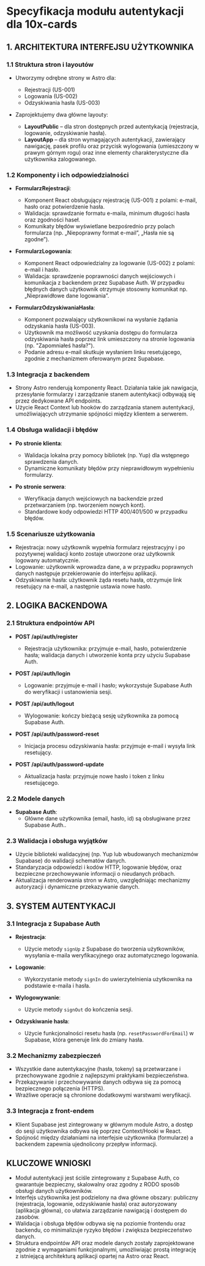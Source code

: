 # Specyfikacja modułu autentykacji dla 10x-cards

## 1. ARCHITEKTURA INTERFEJSU UŻYTKOWNIKA

### 1.1 Struktura stron i layoutów
- Utworzymy odrębne strony w Astro dla: 
  - Rejestracji (US-001)
  - Logowania (US-002)
  - Odzyskiwania hasła (US-003)

- Zaprojektujemy dwa główne layouty:
  - **LayoutPublic** – dla stron dostępnych przed autentykacją (rejestracja, logowanie, odzyskiwanie hasła).
  - **LayoutApp** – dla stron wymagających autentykacji, zawierający nawigację, pasek profilu oraz przycisk wylogowania (umieszczony w prawym górnym rogu) oraz inne elementy charakterystyczne dla użytkownika zalogowanego.

### 1.2 Komponenty i ich odpowiedzialności
- **FormularzRejestracji**:
  - Komponent React obsługujący rejestrację (US-001) z polami: e-mail, hasło oraz potwierdzenie hasła.
  - Walidacja: sprawdzanie formatu e-maila, minimum długości hasła oraz zgodności haseł.
  - Komunikaty błędów wyświetlane bezpośrednio przy polach formularza (np. „Niepoprawny format e-mail”, „Hasła nie są zgodne”).

- **FormularzLogowania**:
  - Komponent React odpowiedzialny za logowanie (US-002) z polami: e-mail i hasło.
  - Walidacja: sprawdzenie poprawności danych wejściowych i komunikacja z backendem przez Supabase Auth. W przypadku błędnych danych użytkownik otrzymuje stosowny komunikat np. „Nieprawidłowe dane logowania”.

- **FormularzOdzyskiwaniaHasła**:
  - Komponent pozwalający użytkownikowi na wysłanie żądania odzyskania hasła (US-003).
  - Użytkownik ma możliwość uzyskania dostępu do formularza odzyskiwania hasła poprzez link umieszczony na stronie logowania (np. "Zapomniałeś hasła?").
  - Podanie adresu e-mail skutkuje wysłaniem linku resetującego, zgodnie z mechanizmem oferowanym przez Supabase.

### 1.3 Integracja z backendem
- Strony Astro renderują komponenty React. Działania takie jak nawigacja, przesyłanie formularzy i zarządzanie stanem autentykacji odbywają się przez dedykowane API endpoints.
- Użycie React Context lub hooków do zarządzania stanem autentykacji, umożliwiających utrzymanie spójności między klientem a serwerem.

### 1.4 Obsługa walidacji i błędów
- **Po stronie klienta**:
  - Walidacja lokalna przy pomocy bibliotek (np. Yup) dla wstępnego sprawdzenia danych.
  - Dynamiczne komunikaty błędów przy nieprawidłowym wypełnieniu formularzy.

- **Po stronie serwera**:
  - Weryfikacja danych wejściowych na backendzie przed przetwarzaniem (np. tworzeniem nowych kont).
  - Standardowe kody odpowiedzi HTTP 400/401/500 w przypadku błędów.

### 1.5 Scenariusze użytkowania
- Rejestracja: nowy użytkownik wypełnia formularz rejestracyjny i po pozytywnej walidacji konto zostaje utworzone oraz użytkownik logowany automatycznie.
- Logowanie: użytkownik wprowadza dane, a w przypadku poprawnych danych następuje przekierowanie do interfejsu aplikacji.
- Odzyskiwanie hasła: użytkownik żąda resetu hasła, otrzymuje link resetujący na e-mail, a następnie ustawia nowe hasło.

## 2. LOGIKA BACKENDOWA

### 2.1 Struktura endpointów API
- **POST /api/auth/register**
  - Rejestracja użytkownika: przyjmuje e-mail, hasło, potwierdzenie hasła; walidacja danych i utworzenie konta przy użyciu Supabase Auth.

- **POST /api/auth/login**
  - Logowanie: przyjmuje e-mail i hasło; wykorzystuje Supabase Auth do weryfikacji i ustanowienia sesji.

- **POST /api/auth/logout**
  - Wylogowanie: kończy bieżącą sesję użytkownika za pomocą Supabase Auth.

- **POST /api/auth/password-reset**
  - Inicjacja procesu odzyskiwania hasła: przyjmuje e-mail i wysyła link resetujący.

- **POST /api/auth/password-update**
  - Aktualizacja hasła: przyjmuje nowe hasło i token z linku resetującego.

### 2.2 Modele danych
- **Supabase Auth**:
  - Główne dane użytkownika (email, hasło, id) są obsługiwane przez Supabase Auth..

### 2.3 Walidacja i obsługa wyjątków
- Użycie biblioteki walidacyjnej (np. Yup lub wbudowanych mechanizmów Supabase) do walidacji schematów danych.
- Standaryzacja odpowiedzi i kodów HTTP, logowanie błędów, oraz bezpieczne przechowywanie informacji o nieudanych próbach.
- Aktualizacja renderowania stron w Astro, uwzględniając mechanizmy autoryzacji i dynamiczne przekazywanie danych.

## 3. SYSTEM AUTENTYKACJI

### 3.1 Integracja z Supabase Auth
- **Rejestracja**: 
  - Użycie metody `signUp` z Supabase do tworzenia użytkowników, wysyłania e-maila weryfikacyjnego oraz automatycznego logowania.

- **Logowanie**: 
  - Wykorzystanie metody `signIn` do uwierzytelnienia użytkownika na podstawie e-maila i hasła.

- **Wylogowywanie**: 
  - Użycie metody `signOut` do kończenia sesji.

- **Odzyskiwanie hasła**: 
  - Użycie funkcjonalności resetu hasła (np. `resetPasswordForEmail`) w Supabase, która generuje link do zmiany hasła.

### 3.2 Mechanizmy zabezpieczeń
- Wszystkie dane autentykacyjne (hasła, tokeny) są przetwarzane i przechowywane zgodnie z najlepszymi praktykami bezpieczeństwa.
- Przekazywanie i przechowywanie danych odbywa się za pomocą bezpiecznego połączenia (HTTPS).
- Wrażliwe operacje są chronione dodatkowymi warstwami weryfikacji.

### 3.3 Integracja z front-endem
- Klient Supabase jest zintegrowany w głównym module Astro, a dostęp do sesji użytkownika odbywa się poprzez Context/Hooki w React.
- Spójność między działaniami na interfejsie użytkownika (formularze) a backendem zapewnia ujednolicony przepływ informacji.

## KLUCZOWE WNIOSKI

- Moduł autentykacji jest ściśle zintegrowany z Supabase Auth, co gwarantuje bezpieczny, skalowalny oraz zgodny z RODO sposób obsługi danych użytkowników.
- Interfejs użytkownika jest podzielony na dwa główne obszary: publiczny (rejestracja, logowanie, odzyskiwanie hasła) oraz autoryzowany (aplikacja główna), co ułatwia zarządzanie nawigacją i dostępem do zasobów.
- Walidacja i obsługa błędów odbywa się na poziomie frontendu oraz backendu, co minimalizuje ryzyko błędów i zwiększa bezpieczeństwo danych.
- Struktura endpointów API oraz modele danych zostały zaprojektowane zgodnie z wymaganiami funkcjonalnymi, umożliwiając prostą integrację z istniejącą architekturą aplikacji opartej na Astro oraz React. 